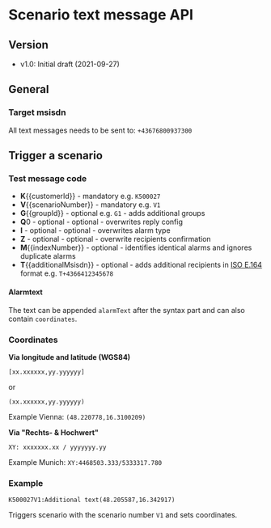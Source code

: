 # Scenario text message API

## Version

- v1.0: Initial draft (2021-09-27)

## General

### Target msisdn

All text messages needs to be sent to: `+43676800937300`

## Trigger a scenario

### Test message code

- **K**{{customerId}} - mandatory e.g. `K500027`
- **V**{{scenarioNumber}} - mandatory e.g. `V1`
- **G**{{groupId}} - optional e.g. `G1` - adds additional groups
- **Q**0 - optional - optional - overwrites reply config
- **I** - optional - optional - overwrites alarm type
- **Z** - optional - optional - overwrite recipients confirmation
- **M**{{indexNumber}} - optional - identifies identical alarms and ignores duplicate alarms
- **T**{{additionalMsisdn}} - optional - adds additional recipients in [ISO E.164](https://en.wikipedia.org/wiki/E.164) format e.g. `T+4366412345678`

#### Alarmtext

The text can be appended `alarmText` after the syntax part and can also contain `coordinates`.


### Coordinates


**Via longitude and latitude (WGS84)**

```
[xx.xxxxxx,yy.yyyyyy]
```

or

```
(xx.xxxxxx,yy.yyyyyy)
```

Example Vienna: `(48.220778,16.3100209)`

**Via "Rechts- & Hochwert"**

```
XY: xxxxxxx.xx / yyyyyyy.yy
```

Example Munich: `XY:4468503.333/5333317.780`


### Example

```
K500027V1:Additional text(48.205587,16.342917)
```

Triggers scenario with the scenario number `V1` and sets coordinates.